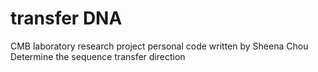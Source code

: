 # transfer DNA
CMB laboratory research project 
personal code written by Sheena Chou
Determine the sequence transfer direction
